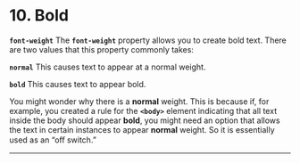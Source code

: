 # 10. Bold

**`font-weight`**
The **`font-weight`** property allows you to create bold text. There are two values that this property commonly takes:

**`normal`**
This causes text to appear at a normal weight.

**`bold`**
This causes text to appear bold.

You might wonder why there is a **normal** weight. This is because if, for example, you created a rule for the **`<body>`** element indicating that all text inside the body should appear **bold**, you might need an option that allows the text in certain instances to appear **normal** weight. So it is essentially used as an “oﬀ switch.”

---

